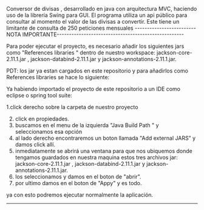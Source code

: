 Conversor de divisas , desarrollado en java con arquitectura MVC, haciendo uso de la librería Swing para GUI.
El programa utiliza un api público para consultar al momento el valor de las divisas a convertir. Este tiene un limitante de consulta de 250 peticiones mensuales
-------------------------   NOTA IMPORTANTE----------------------------------------------------

Para poder ejecutar el proyecto, es necesario añadir los siguientes  jars como "References libraries " dentro de nuestro workspace:  jackson-core-2.11.1.jar , jackson-databind-2.11.1.jar  y  jackson-annotations-2.11.1.jar.

PDT: los jar ya estan cargados en este repositorio y para añadirlos  como References libraries se  hace  lo siguiente:

Ya habiendo importado el proyecto de este repositorio a un IDE como eclipse o spring tool suite:


1.click derecho sobre la carpeta de nuestro proyecto 

2. click en  propiedades.
3. buscamos en el menu de la izquierda "Java Build Path "  y seleccionamos esa opción
4. al lado derecho encontraremos  un boton llamada "Add external JARS" y damos click allí.
5. inmediatamente se abrirá una ventana para que nos ubiquemos donde tengamos guardados en nuestra maquina estos tres archivos jar:  jackson-core-2.11.1.jar , jackson-databind-2.11.1.jar  y  jackson-annotations-2.11.1.jar.
6. los seleccionamos  y damos en el boton de "abrir".
7. por ultimo  damos en el boton de "Appy" y es todo.

ya con esto podremos ejecutar normalmente la aplicación.

-----------------------------------------------------------------------------------------------------------------------
